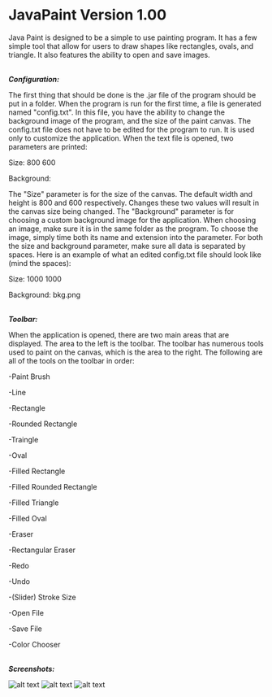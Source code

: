 # JavaPaint Version 1.00

Java Paint is designed to be a simple to use painting program. It has a few simple tool that allow for users to draw shapes like rectangles, ovals, and triangle. It also features the ability to open and save images.

<br>
<i><b>Configuration:</b></i>

The first thing that should be done is the .jar file of the program should be put in a folder. When the program is run for the first time, a file is generated named "config.txt". In this file, you have the ability to change the background image of the program, and the size of the paint canvas. The config.txt file does not have to be edited for the program to run. It is used only to customize the application. When the text file is opened, two parameters are printed:

Size: 800 600

Background:

The "Size" parameter is for the size of the canvas. The default width and height is 800 and 600 respectively. Changes these two values will result in the canvas size being changed. The "Background" parameter is for choosing a custom background image for the application. When choosing an image, make sure it is in the same folder as the program. To choose the image, simply time both its name and extension into the parameter. For both the size and background parameter, make sure all data is separated by spaces. Here is an example of what an edited config.txt file should look like (mind the spaces):

Size: 1000 1000

Background: bkg.png

<br>
<i><b>Toolbar:</b></i>

When the application is opened, there are two main areas that are displayed. The area to the left is the toolbar. The toolbar has numerous tools used to paint on the canvas, which is the area to the right. The following are all of the tools on the toolbar in order:

-Paint Brush

-Line

-Rectangle

-Rounded Rectangle

-Traingle

-Oval

-Filled Rectangle

-Filled Rounded Rectangle

-Filled Triangle

-Filled Oval

-Eraser

-Rectangular Eraser

-Redo

-Undo

-(Slider) Stroke Size

-Open File

-Save File

-Color Chooser

<br>
<i><b>Screenshots:</b></i>

![alt text](http://i.imgur.com/DEmLTRI.png)
![alt text](http://i.imgur.com/54zSFUs.png)
![alt text](http://i.imgur.com/WHmRzhs.png)
